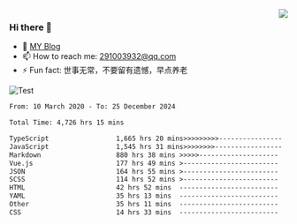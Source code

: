 <img align='right' src='https://github-readme-stats.vercel.app/api?username=niaogege&show_icons=true&theme=radical'/>

### Hi there 👋

- 🌱 [MY Blog](https://bythewayer.com/)
- 📫 How to reach me: 291003932@qq.com
- ⚡ Fun fact:  世事无常，不要留有遗憾，早点养老

![Test](https://github-readme-stats.vercel.app/api/top-langs/?username=niaogege&layout=compact)

<!--START_SECTION:waka-->

```txt
From: 10 March 2020 - To: 25 December 2024

Total Time: 4,726 hrs 15 mins

TypeScript                 1,665 hrs 20 mins>>>>>>>>>----------------   35.24 %
JavaScript                 1,545 hrs 31 mins>>>>>>>>-----------------   32.70 %
Markdown                   880 hrs 38 mins >>>>>--------------------   18.63 %
Vue.js                     177 hrs 49 mins >------------------------   03.76 %
JSON                       164 hrs 55 mins >------------------------   03.49 %
SCSS                       114 hrs 52 mins >------------------------   02.43 %
HTML                       42 hrs 52 mins  -------------------------   00.91 %
YAML                       35 hrs 13 mins  -------------------------   00.75 %
Other                      35 hrs 11 mins  -------------------------   00.74 %
CSS                        14 hrs 33 mins  -------------------------   00.31 %
```

<!--END_SECTION:waka-->
